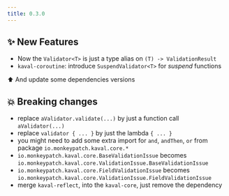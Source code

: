 ```yaml
---
title: 0.3.0
---
```


## ✨ New Features

* Now the `Validator<T>` is just a type alias on `(T) -> ValidationResult`
* `kaval-coroutine`: introduce `SuspendValidator<T>` for _suspend_ functions

⬆️ And update some dependencies versions

## 💥 Breaking changes

- replace `aValidator.validate(...)` by just a function call `aValidator(...)`
- replace `validator { ... }` by just the lambda `{ ... }`
- you might need to add some extra import for `and`, `andThen`, `or` from package `io.monkeypatch.kaval.core.*`
- `io.monkeypatch.kaval.core.BaseValidationIssue` becomes `io.monkeypatch.kaval.core.ValidationIssue.BaseValidationIssue`
- `io.monkeypatch.kaval.core.FieldValidationIssue` becomes `io.monkeypatch.kaval.core.ValidationIssue.FieldValidationIssue`
- merge `kaval-reflect`, into the `kaval-core`, just remove the dependency

